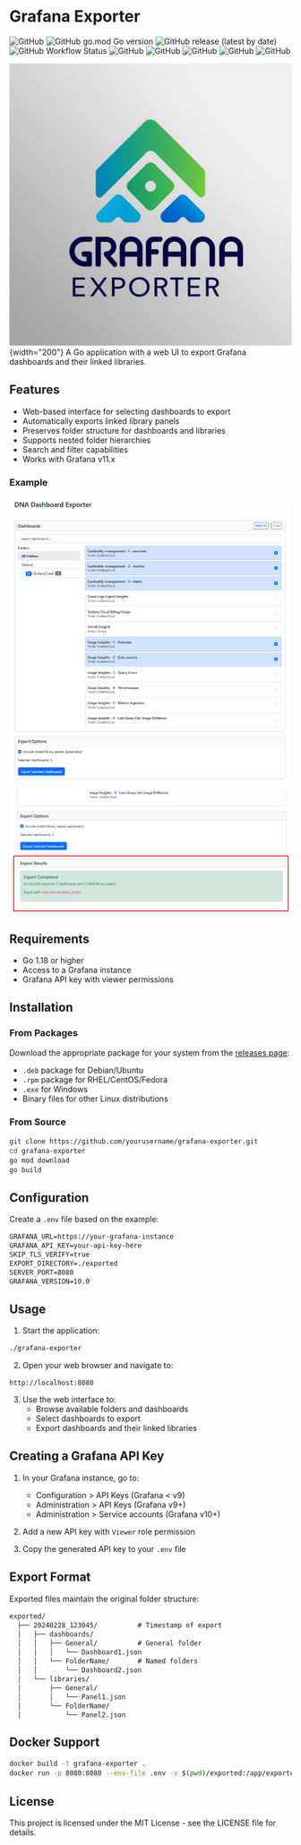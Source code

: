 # Grafana Exporter
![GitHub](https://img.shields.io/github/languages/top/fulgerx2007/grafana-exporter)
![GitHub go.mod Go version](https://img.shields.io/github/go-mod/go-version/fulgerx2007/grafana-exporter)
![GitHub release (latest by date)](https://img.shields.io/github/v/release/fulgerx2007/grafana-exporter)
![GitHub Workflow Status](https://img.shields.io/github/actions/workflow/status/fulgerx2007/grafana-exporter/test.yml)
![GitHub](https://img.shields.io/github/license/fulgerx2007/grafana-exporter)
![GitHub](https://img.shields.io/github/downloads/fulgerx2007/grafana-exporter/total)
![GitHub](https://img.shields.io/github/stars/fulgerx2007/grafana-exporter?style=social)
![GitHub](https://img.shields.io/github/forks/fulgerx2007/grafana-exporter?style=social)
![GitHub](https://img.shields.io/github/watchers/fulgerx2007/grafana-exporter?style=social)

![logo](images/logo.jpg){width="200"}
A Go application with a web UI to export Grafana dashboards and their linked libraries.

## Features

- Web-based interface for selecting dashboards to export
- Automatically exports linked library panels
- Preserves folder structure for dashboards and libraries
- Supports nested folder hierarchies
- Search and filter capabilities
- Works with Grafana v11.x

### Example
![Example](images/Screenshot_1.png)
![Example](images/Screenshot_2.png)

## Requirements

- Go 1.18 or higher
- Access to a Grafana instance
- Grafana API key with viewer permissions

## Installation

### From Packages

Download the appropriate package for your system from the [releases page](https://github.com/fulgerx2007/grafana-exporter/releases):

- `.deb` package for Debian/Ubuntu
- `.rpm` package for RHEL/CentOS/Fedora
- `.exe` for Windows
- Binary files for other Linux distributions

### From Source

```bash
git clone https://github.com/yourusername/grafana-exporter.git
cd grafana-exporter
go mod download
go build
```

## Configuration

Create a `.env` file based on the example:

```
GRAFANA_URL=https://your-grafana-instance
GRAFANA_API_KEY=your-api-key-here
SKIP_TLS_VERIFY=true
EXPORT_DIRECTORY=./exported
SERVER_PORT=8080
GRAFANA_VERSION=10.0
```

## Usage

1. Start the application:

```bash
./grafana-exporter
```

2. Open your web browser and navigate to:

```
http://localhost:8080
```

3. Use the web interface to:
   - Browse available folders and dashboards
   - Select dashboards to export
   - Export dashboards and their linked libraries

## Creating a Grafana API Key

1. In your Grafana instance, go to:
   - Configuration > API Keys (Grafana < v9)
   - Administration > API Keys (Grafana v9+)
   - Administration > Service accounts (Grafana v10+)

2. Add a new API key with `Viewer` role permission

3. Copy the generated API key to your `.env` file

## Export Format

Exported files maintain the original folder structure:

```
exported/
  ├── 20240228_123045/          # Timestamp of export
  │   ├── dashboards/
  │   │   ├── General/          # General folder
  │   │   │   └── Dashboard1.json
  │   │   └── FolderName/       # Named folders
  │   │       └── Dashboard2.json
  │   └── libraries/
  │       ├── General/          
  │       │   └── Panel1.json
  │       └── FolderName/       
  │           └── Panel2.json
```

## Docker Support

```bash
docker build -t grafana-exporter .
docker run -p 8080:8080 --env-file .env -v $(pwd)/exported:/app/exported grafana-exporter
```

## License

This project is licensed under the MIT License - see the LICENSE file for details.